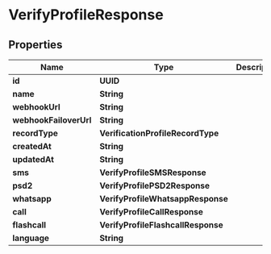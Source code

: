 

# VerifyProfileResponse


## Properties

Name | Type | Description | Notes
------------ | ------------- | ------------- | -------------
**id** | **UUID** |  |  [optional]
**name** | **String** |  |  [optional]
**webhookUrl** | **String** |  |  [optional]
**webhookFailoverUrl** | **String** |  |  [optional]
**recordType** | **VerificationProfileRecordType** |  |  [optional]
**createdAt** | **String** |  |  [optional]
**updatedAt** | **String** |  |  [optional]
**sms** | **VerifyProfileSMSResponse** |  |  [optional]
**psd2** | **VerifyProfilePSD2Response** |  |  [optional]
**whatsapp** | **VerifyProfileWhatsappResponse** |  |  [optional]
**call** | **VerifyProfileCallResponse** |  |  [optional]
**flashcall** | **VerifyProfileFlashcallResponse** |  |  [optional]
**language** | **String** |  |  [optional]



